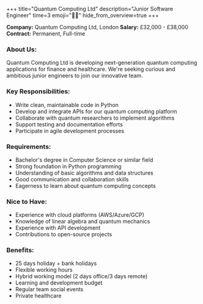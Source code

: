 +++
title="Quantum Computing Ltd"
description="Junior Software Engineer"
time=3
emoji="👩‍💻"
hide_from_overview=true
+++

**Company:** Quantum Computing Ltd, London
**Salary:** £32,000 - £38,000
**Contract:** Permanent, Full-time

### About Us:

Quantum Computing Ltd is developing next-generation quantum computing applications for finance and healthcare. We're seeking curious and ambitious junior engineers to join our innovative team.

### Key Responsibilities:

- Write clean, maintainable code in Python
- Develop and integrate APIs for our quantum computing platform
- Collaborate with quantum researchers to implement algorithms
- Support testing and documentation efforts
- Participate in agile development processes

### Requirements:

- Bachelor's degree in Computer Science or similar field
- Strong foundation in Python programming
- Understanding of basic algorithms and data structures
- Good communication and collaboration skills
- Eagerness to learn about quantum computing concepts

### Nice to Have:

- Experience with cloud platforms (AWS/Azure/GCP)
- Knowledge of linear algebra and quantum mechanics
- Experience with API development
- Contributions to open-source projects

### Benefits:

- 25 days holiday + bank holidays
- Flexible working hours
- Hybrid working model (2 days office/3 days remote)
- Learning and development budget
- Regular team social events
- Private healthcare

